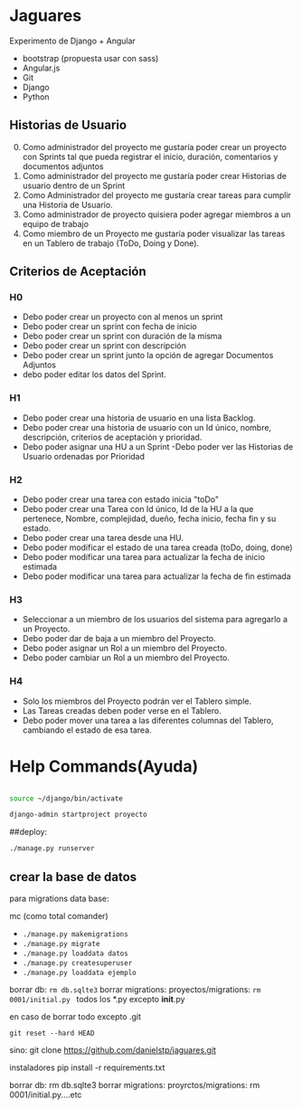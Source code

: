 # Jaguares
Experimento de Django + Angular
- bootstrap (propuesta usar con sass)
- Angular.js
- Git
- Django
- Python


## Historias de Usuario

0. Como administrador del proyecto me gustaría poder crear un proyecto con Sprints tal que pueda registrar el inicio, duración, comentarios y documentos adjuntos
1. Como administrador del proyecto me gustaría poder crear Historias de usuario dentro de un Sprint
2. Como Administrador del proyecto me gustaría crear tareas para cumplir una Historia de Usuario.
3. Como administrador de proyecto quisiera poder agregar miembros a un equipo de trabajo
4. Como miembro de un Proyecto me gustaría poder visualizar las tareas en un Tablero de trabajo (ToDo, Doing y Done).

## Criterios de Aceptación

### H0
- Debo poder crear un proyecto con al menos un sprint
- Debo poder crear un sprint con fecha de inicio
- Debo poder crear un sprint con duración de la misma
- Debo poder crear un sprint con descripción 
- Debo poder crear un sprint junto la opción de agregar Documentos Adjuntos
- debo poder editar los datos del Sprint.

### H1
- Debo poder crear una historia de usuario en una lista Backlog.
- Debo poder crear una historia de usuario con un Id único, nombre, descripción, criterios de aceptación y prioridad.
- Debo poder asignar una HU a un Sprint
-Debo poder ver las Historias de Usuario ordenadas por Prioridad 

### H2
- Debo poder crear una tarea con estado inicia "toDo"
- Debo poder crear una Tarea con Id único, Id de la HU a la que pertenece, Nombre, complejidad, dueño, fecha inicio, fecha fin y su estado.
- Debo poder crear una tarea desde una HU.
- Debo poder modificar el estado de una tarea creada (toDo, doing, done)
- Debo poder modificar una tarea para actualizar la fecha de inicio estimada
- Debo poder modificar una tarea para actualizar la fecha de fin estimada

### H3
- Seleccionar a un miembro de los usuarios del sistema para agregarlo a un Proyecto.
- Debo poder dar de baja a un miembro del Proyecto.
- Debo poder asignar un Rol a un miembro del Proyecto.
- Debo poder cambiar un Rol a un miembro del Proyecto.

### H4
- Solo los miembros del Proyecto podrán ver el Tablero simple.
- Las Tareas creadas deben poder verse en el Tablero.
- Debo poder mover una tarea a las diferentes columnas del Tablero, cambiando el estado de esa tarea.

# Help Commands(Ayuda)
```bash

source ~/django/bin/activate

django-admin startproject proyecto
```

##deploy:
```bash
./manage.py runserver
```

## **crear la base de datos**
para migrations data base:

mc (como total comander)


- `./manage.py makemigrations`
- `./manage.py migrate`
- `./manage.py loaddata datos`
- `./manage.py createsuperuser`
- `./manage.py loaddata ejemplo`

borrar db: `rm db.sqlte3`
borrar migrations:
proyectos/migrations: `rm 0001/initial.py ` todos los *.py excepto __init__.py

en caso de borrar todo excepto .git

`git reset --hard HEAD`


sino:
git clone https://github.com/danielstp/jaguares.git


instaladores
pip install -r requirements.txt

borrar db: rm db.sqlte3
borrar migrations:
proyrctos/migrations: rm 0001/initial.py....etc

